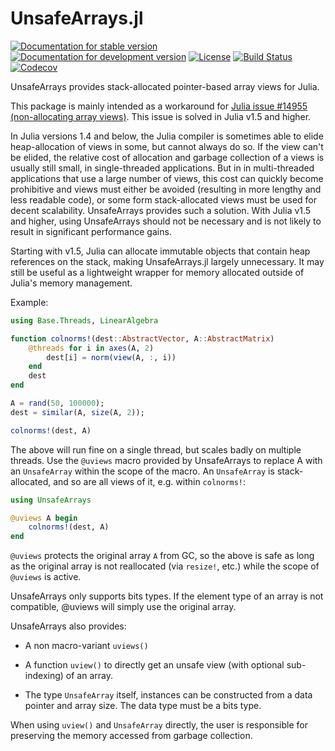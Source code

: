 # UnsafeArrays.jl

[![Documentation for stable version](https://img.shields.io/badge/docs-stable-blue.svg)](https://JuliaArrays.github.io/UnsafeArrays.jl/stable)
[![Documentation for development version](https://img.shields.io/badge/docs-dev-blue.svg)](https://JuliaArrays.github.io/UnsafeArrays.jl/dev)
[![License](http://img.shields.io/badge/license-MIT-brightgreen.svg?style=flat)](LICENSE.md)
[![Build Status](https://github.com/JuliaArrays/UnsafeArrays.jl/workflows/CI/badge.svg?branch=master)](https://github.com/JuliaArrays/UnsafeArrays.jl/actions?query=workflow%3ACI)
[![Codecov](https://codecov.io/gh/JuliaArrays/UnsafeArrays.jl/branch/master/graph/badge.svg)](https://codecov.io/gh/JuliaArrays/UnsafeArrays.jl)

UnsafeArrays provides stack-allocated pointer-based array views for Julia.

This package is mainly intended as a workaround for
[Julia issue #14955 (non-allocating array views)](https://github.com/JuliaLang/julia/issues/14955). This issue is solved in Julia v1.5 and higher.

In Julia versions 1.4 and below, the Julia compiler is sometimes able to
elide heap-allocation of views in some, but cannot always do so. If the view
can't be elided, the relative cost of allocation and garbage collection of a
views is usually still small, in single-threaded applications. But in
in multi-threaded applications that use a large number of views, this cost can
quickly become prohibitive and views must either be avoided (resulting in more
lengthy and less readable code), or some form stack-allocated views must be
used for decent scalability. UnsafeArrays provides such a solution.
With Julia v1.5 and higher, using UnsafeArrays should not be necessary and is
not likely to result in significant performance gains.

Starting with v1.5, Julia can allocate immutable objects that contain
heap references on the stack, making UnsafeArrays.jl largely unnecessary.
It may still be useful as a lightweight wrapper for memory allocated outside
of Julia's memory management.

Example:

```julia
using Base.Threads, LinearAlgebra

function colnorms!(dest::AbstractVector, A::AbstractMatrix)
    @threads for i in axes(A, 2)
        dest[i] = norm(view(A, :, i))
    end
    dest
end

A = rand(50, 100000);
dest = similar(A, size(A, 2));

colnorms!(dest, A)
```

The above will run fine on a single thread, but scales badly on multiple
threads. Use the `@uviews` macro provided by UnsafeArrays to replace A with an
`UnsafeArray` within the scope of the macro. An `UnsafeArray` is
stack-allocated, and so are all views of it, e.g. within `colnorms!`:

```julia
using UnsafeArrays

@uviews A begin
    colnorms!(dest, A)
end
```

`@uviews` protects the original array `A` from GC, so the above is safe as
long as the original array is not reallocated (via `resize!`, etc.) while the
scope of `@uviews` is active.

UnsafeArrays only supports bits types. If the element type of an array is not
compatible, @uviews will simply use the original array.

UnsafeArrays also provides:

* A non macro-variant `uviews()`

* A function `uview()` to directly get an unsafe view (with optional
  sub-indexing) of an array.

* The type `UnsafeArray` itself, instances can be constructed from a data
  pointer and array size. The data type must be a bits type.

When using `uview()` and `UnsafeArray` directly, the user is responsible for
preserving the memory accessed from garbage collection.
